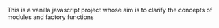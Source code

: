 This is a vanilla javascript project whose aim is to clarify the concepts of modules and factory functions